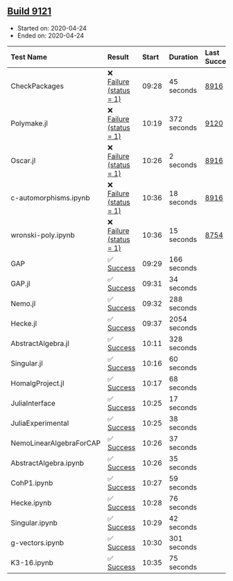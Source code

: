 ## [Build 9121](https://oscarci.mathematik.uni-kl.de/job/oscar/9121/)

* Started on: 2020-04-24
* Ended on: 2020-04-24

| Test Name    | Result | Start | Duration | Last Success | First Failure |
|:-------------|:-------|:------|:---------|:-------------|:--------------|
| CheckPackages | ❌ [Failure (status = 1)](https://oscarci.mathematik.uni-kl.de/job/oscar/9121/artifact/logs/build-9121/CheckPackages.log) | 09:28 | 45 seconds | [8916](https://oscarci.mathematik.uni-kl.de/job/oscar/8916/) | [8920](https://oscarci.mathematik.uni-kl.de/job/oscar/8920/) |
| Polymake.jl | ❌ [Failure (status = 1)](https://oscarci.mathematik.uni-kl.de/job/oscar/9121/artifact/logs/build-9121/Polymake.jl.log) | 10:19 | 372 seconds | [9120](https://oscarci.mathematik.uni-kl.de/job/oscar/9120/) | [9121](https://oscarci.mathematik.uni-kl.de/job/oscar/9121/) |
| Oscar.jl | ❌ [Failure (status = 1)](https://oscarci.mathematik.uni-kl.de/job/oscar/9121/artifact/logs/build-9121/Oscar.jl.log) | 10:26 | 2 seconds | [8916](https://oscarci.mathematik.uni-kl.de/job/oscar/8916/) | [8920](https://oscarci.mathematik.uni-kl.de/job/oscar/8920/) |
| c-automorphisms.ipynb | ❌ [Failure (status = 1)](https://oscarci.mathematik.uni-kl.de/job/oscar/9121/artifact/logs/build-9121/c-automorphisms.ipynb.log) | 10:36 | 18 seconds | [8916](https://oscarci.mathematik.uni-kl.de/job/oscar/8916/) | [8920](https://oscarci.mathematik.uni-kl.de/job/oscar/8920/) |
| wronski-poly.ipynb | ❌ [Failure (status = 1)](https://oscarci.mathematik.uni-kl.de/job/oscar/9121/artifact/logs/build-9121/wronski-poly.ipynb.log) | 10:36 | 15 seconds | [8754](https://oscarci.mathematik.uni-kl.de/job/oscar/8754/) | [8755](https://oscarci.mathematik.uni-kl.de/job/oscar/8755/) |
| GAP | ✅ [Success](https://oscarci.mathematik.uni-kl.de/job/oscar/9121/artifact/logs/build-9121/GAP.log) | 09:29 | 166 seconds |  |  |
| GAP.jl | ✅ [Success](https://oscarci.mathematik.uni-kl.de/job/oscar/9121/artifact/logs/build-9121/GAP.jl.log) | 09:31 | 34 seconds |  |  |
| Nemo.jl | ✅ [Success](https://oscarci.mathematik.uni-kl.de/job/oscar/9121/artifact/logs/build-9121/Nemo.jl.log) | 09:32 | 288 seconds |  |  |
| Hecke.jl | ✅ [Success](https://oscarci.mathematik.uni-kl.de/job/oscar/9121/artifact/logs/build-9121/Hecke.jl.log) | 09:37 | 2054 seconds |  |  |
| AbstractAlgebra.jl | ✅ [Success](https://oscarci.mathematik.uni-kl.de/job/oscar/9121/artifact/logs/build-9121/AbstractAlgebra.jl.log) | 10:11 | 328 seconds |  |  |
| Singular.jl | ✅ [Success](https://oscarci.mathematik.uni-kl.de/job/oscar/9121/artifact/logs/build-9121/Singular.jl.log) | 10:16 | 60 seconds |  |  |
| HomalgProject.jl | ✅ [Success](https://oscarci.mathematik.uni-kl.de/job/oscar/9121/artifact/logs/build-9121/HomalgProject.jl.log) | 10:17 | 68 seconds |  |  |
| JuliaInterface | ✅ [Success](https://oscarci.mathematik.uni-kl.de/job/oscar/9121/artifact/logs/build-9121/JuliaInterface.log) | 10:25 | 17 seconds |  |  |
| JuliaExperimental | ✅ [Success](https://oscarci.mathematik.uni-kl.de/job/oscar/9121/artifact/logs/build-9121/JuliaExperimental.log) | 10:25 | 38 seconds |  |  |
| NemoLinearAlgebraForCAP | ✅ [Success](https://oscarci.mathematik.uni-kl.de/job/oscar/9121/artifact/logs/build-9121/NemoLinearAlgebraForCAP.log) | 10:26 | 37 seconds |  |  |
| AbstractAlgebra.ipynb | ✅ [Success](https://oscarci.mathematik.uni-kl.de/job/oscar/9121/artifact/logs/build-9121/AbstractAlgebra.ipynb.log) | 10:26 | 35 seconds |  |  |
| CohP1.ipynb | ✅ [Success](https://oscarci.mathematik.uni-kl.de/job/oscar/9121/artifact/logs/build-9121/CohP1.ipynb.log) | 10:27 | 59 seconds |  |  |
| Hecke.ipynb | ✅ [Success](https://oscarci.mathematik.uni-kl.de/job/oscar/9121/artifact/logs/build-9121/Hecke.ipynb.log) | 10:28 | 76 seconds |  |  |
| Singular.ipynb | ✅ [Success](https://oscarci.mathematik.uni-kl.de/job/oscar/9121/artifact/logs/build-9121/Singular.ipynb.log) | 10:29 | 42 seconds |  |  |
| g-vectors.ipynb | ✅ [Success](https://oscarci.mathematik.uni-kl.de/job/oscar/9121/artifact/logs/build-9121/g-vectors.ipynb.log) | 10:30 | 301 seconds |  |  |
| K3-16.ipynb | ✅ [Success](https://oscarci.mathematik.uni-kl.de/job/oscar/9121/artifact/logs/build-9121/K3-16.ipynb.log) | 10:35 | 75 seconds |  |  |
